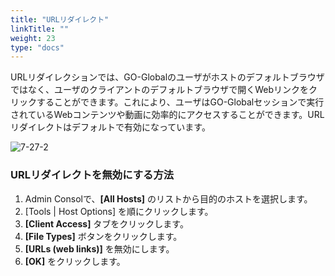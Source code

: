 ```yaml
---
title: "URLリダイレクト"
linkTitle: ""
weight: 23
type: "docs"
---
```


URLリダイレクションでは、GO-Globalのユーザがホストのデフォルトブラウザではなく、ユーザのクライアントのデフォルトブラウザで開くWebリンクをクリックすることができます。これにより、ユーザはGO-Globalセッションで実行されているWebコンテンツや動画に効率的にアクセスすることができます。URLリダイレクトはデフォルトで有効になっています。

![7-27-2](/img/7-27-2.png)

### URLリダイレクトを無効にする方法

1. Admin Consolで、**[All Hosts]** のリストから目的のホストを選択します。
2. [Tools | Host Options] を順にクリックします。
3. **[Client Access]** タブをクリックします。
4. **[File Types]** ボタンをクリックします。
5. **[URLs (web links)]** を無効にします。
6. **[OK]** をクリックします。